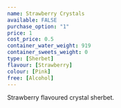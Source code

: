 ```yaml
---
name: Strawberry Crystals
available: FALSE
purchase_option: "1"
price: 1
cost_price: 0.5
container_water_weight: 919
container_sweets_weight: 0
type: [Sherbet]
flavour: [Strawberry]
colour: [Pink]
free: [Alcohol]
---
```

Strawberry flavoured crystal sherbet.